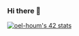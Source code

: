 ### Hi there 👋

[![oel-houm's 42 stats](https://badge.mediaplus.ma/greenbinary/oel-houm?1337Badge=off&42Network=off)](https://github.com/oakoudad/badge42)
